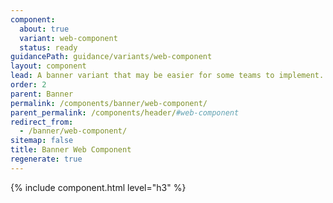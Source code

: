 ```yaml
---
component:
  about: true
  variant: web-component
  status: ready
guidancePath: guidance/variants/web-component
layout: component
lead: A banner variant that may be easier for some teams to implement.
order: 2
parent: Banner
permalink: /components/banner/web-component/
parent_permalink: /components/header/#web-component
redirect_from:
  - /banner/web-component/
sitemap: false
title: Banner Web Component
regenerate: true
---
```


{% include component.html level="h3" %}
